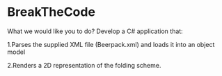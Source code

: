 # BreakTheCode

What	we	would	like	you	to	do? Develop a	C#	application	that:


1.Parses the	supplied	XML	file (Beerpack.xml) and	loads it	into	an	object	model

2.Renders a	2D	representation	of	the	folding	scheme.

